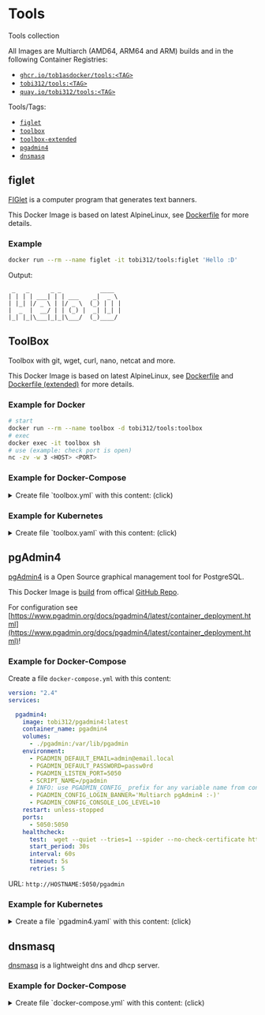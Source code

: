 # Tools

Tools collection

All Images are Multiarch (AMD64, ARM64 and ARM) builds and in the following Container Registries:
* [`ghcr.io/tob1asdocker/tools:<TAG>`](https://github.com/Tob1asDocker/tools/pkgs/container/tools)
* [`tobi312/tools:<TAG>`](https://hub.docker.com/r/tobi312/tools)
* [`quay.io/tobi312/tools:<TAG>`](https://quay.io/repository/tobi312/tools)

Tools/Tags:
* [`figlet`](#figlet)
* [`toolbox`](#toolbox)
* [`toolbox-extended`](#toolbox)
* [`pgadmin4`](#pgadmin4)
* [`dnsmasq`](#dnsmasq)

## figlet 

[FIGlet](http://www.figlet.org/) is a computer program that generates text banners.

This Docker Image is based on latest AlpineLinux, see [Dockerfile](https://github.com/Tob1asDocker/tools/blob/main/figlet.multiarch.alpine.Dockerfile) for more details.

### Example
```sh
docker run --rm --name figlet -it tobi312/tools:figlet 'Hello :D'
```
Output:
```
 _   _      _ _           ____
| | | | ___| | | ___    _|  _ \
| |_| |/ _ \ | |/ _ \  (_) | | |
|  _  |  __/ | | (_) |  _| |_| |
|_| |_|\___|_|_|\___/  (_)____/

```

## ToolBox

Toolbox with git, wget, curl, nano, netcat and more.

This Docker Image is based on latest AlpineLinux, see [Dockerfile](https://github.com/Tob1asDocker/tools/blob/main/toolbox.multiarch.alpine.Dockerfile) and [Dockerfile (extended)](https://github.com/Tob1asDocker/tools/blob/main/toolbox_extended.multiarch.alpine.Dockerfile) for more details.

### Example for Docker
```sh
# start
docker run --rm --name toolbox -d tobi312/tools:toolbox
# exec
docker exec -it toolbox sh
# use (example: check port is open)
nc -zv -w 3 <HOST> <PORT>
```

### Example for Docker-Compose

<details>
<summary>Create file `toolbox.yml` with this content: (click)</summary>
<p>

```yml
version: '2.4'
services:

  toolbox:
    image: tobi312/tools:toolbox
    container_name: toolbox
    restart: unless-stopped
    #user: "1000:1000"  # format: "${UID}:${GID}"
    #entrypoint: [ "/bin/sh", "-c", "--" ]
    #command: [ "while true; do sleep 60; done;" ] 
```
and then:
```sh
# start
docker-compose -f toolbox.yml up -d
# exec (you can use sh or bash)
docker-compose -f toolbox.yml exec toolbox sh
# or
docker exec -it toolbox sh
# use (example: check port is open)
nc -zv -w 3 <HOST> <PORT>
```

</p>
</details>

### Example for Kubernetes

<details>
<summary>Create file `toolbox.yaml` with this content: (click)</summary>
<p>

```yaml
apiVersion: v1
kind: Pod
metadata:
  name: toolbox
  namespace: default
spec:
  containers:
  - name: toolbox
    image: tobi312/tools:toolbox
    resources:
      requests:
        memory: "128Mi"
        cpu: "0.1"
      limits:
        memory: "512Mi"
        cpu: "0.5"
```
and then:
```sh
# start
kubectl apply -f toolbox.yaml
# exec
kubectl exec -it pod/toolbox -- sh
# use (example: check port is open)
nc -zv -w 3 <HOST> <PORT>
```

</p>
</details>

## pgAdmin4

[pgAdmin4](https://www.pgadmin.org/) is a Open Source graphical management tool for PostgreSQL.

This Docker Image is [build](https://github.com/Tob1asDocker/tools/blob/main/.github/workflows/build_docker_images-pgadmin4.yaml) from offical [GitHub Repo](https://github.com/postgres/pgadmin4).

For configuration see [https://www.pgadmin.org/docs/pgadmin4/latest/container_deployment.html](https://www.pgadmin.org/docs/pgadmin4/latest/container_deployment.html)!

### Example for Docker-Compose

Create a file `docker-compose.yml` with this content:
```yaml
version: "2.4"
services:

  pgadmin4:
    image: tobi312/pgadmin4:latest
    container_name: pgadmin4
    volumes:
      - ./pgadmin:/var/lib/pgadmin
    environment:
      - PGADMIN_DEFAULT_EMAIL=admin@email.local
      - PGADMIN_DEFAULT_PASSWORD=passw0rd
      - PGADMIN_LISTEN_PORT=5050
      - SCRIPT_NAME=/pgadmin
      # INFO: use PGADMIN_CONFIG_ prefix for any variable name from config.py
      - PGADMIN_CONFIG_LOGIN_BANNER='Multiarch pgAdmin4 :-)'
      - PGADMIN_CONFIG_CONSOLE_LOG_LEVEL=10
    restart: unless-stopped
    ports:
      - 5050:5050
    healthcheck:
      test:  wget --quiet --tries=1 --spider --no-check-certificate http://localhost:5050/pgadmin/misc/ping || exit 1
      start_period: 30s
      interval: 60s
      timeout: 5s
      retries: 5
```

URL: `http://HOSTNAME:5050/pgadmin`

### Example for Kubernetes 

<details>
<summary>Create a file `pgadmin4.yaml` with this content: (click)</summary>
<p>

```yaml
apiVersion: v1
kind: ConfigMap
metadata:
  name: pgadmin4-env-config
  namespace: default
  labels:
    app: pgadmin4
data:
  PGADMIN_LISTEN_PORT: "5050"
  SCRIPT_NAME: "/pgadmin"
  # INFO: use PGADMIN_CONFIG_ prefix for any variable name from config.py
  PGADMIN_CONFIG_LOGIN_BANNER: "\"Multiarch pgAdmin4 :-)\""
  PGADMIN_CONFIG_CONSOLE_LOG_LEVEL: "10"
---
# secret - variable in base64: "echo -n 'value' | base64"
apiVersion: v1
kind: Secret
metadata:
  name: pgadmin4-env-secret
  namespace: default
  labels:
    app: pgadmin4
data:
  PGADMIN_DEFAULT_EMAIL: YWRtaW5AZW1haWwubG9jYWw=  # admin@email.local
  PGADMIN_DEFAULT_PASSWORD: cGFzc3cwcmQ=           # passw0rd
---
apiVersion: apps/v1
kind: Deployment
metadata:
  name: pgadmin4
  namespace: default
spec:
  replicas: 1
  strategy:
    type: Recreate
  selector:
    matchLabels:
      app: pgadmin4
  template:
    metadata:
      labels:
        app: pgadmin4
    spec:
      containers:
        - name: pgadmin4
          image: dpage/pgadmin4:latest
          imagePullPolicy: Always
          envFrom:
          - configMapRef:
              name: pgadmin4-env-config
          - secretRef:
              name: pgadmin4-env-secret
          ports:
            - containerPort: 5050
          resources:
            requests:
              memory: "128Mi"
              cpu: "0.1"
            limits:
              memory: "512Mi"
              cpu: "0.5"
          volumeMounts:
            - mountPath: /var/lib/pgadmin
              name: pgadmin-data
      initContainers:
        - name: volume-mount-chmod
          image: busybox
          command: ["sh", "-c", "mkdir -p /var/lib/pgadmin; chmod 777 /var/lib/pgadmin; exit"]
          volumeMounts:
            - mountPath: /var/lib/pgadmin
              name: pgadmin-data
          resources:
            requests:
              memory: "64Mi"
              cpu: "0.1"
            limits:
              memory: "256Mi"
              cpu: "0.5"
      restartPolicy: Always
      volumes:
        - name: pgadmin-data
          emptyDir: {}
---
apiVersion: v1
kind: Service
metadata:
  name: pgadmin4
  namespace: default
spec:
  ports:
    - name: pgadmin4
      protocol: TCP
      port: 5050
      targetPort: 5050
  selector:
    app: pgadmin4
---

apiVersion: networking.k8s.io/v1
kind: Ingress
metadata:
  name: pgadmin4
  namespace: default
  annotations:
    kubernetes.io/ingress.class: nginx
    nginx.ingress.kubernetes.io/ssl-redirect: "false"
    #cert-manager.io/cluster-issuer: ingress-tls-secret
    #cert-manager.io/acme-challenge-type: http01
spec:
  #tls:
  #- hosts:
  #  - tools.example.com
  #  secretName: ingress-tls-secret
  rules:
  - host: tools.example.com
    http:
      paths:
      - path: /pgadmin
        pathType: ImplementationSpecific
        backend:
          service:
            name: pgadmin4
            port:
              #name: pgadmin4
              number: 5050

```

URL: `http://HOSTNAME:5050/pgadmin`

</p>
</details>

## dnsmasq

[dnsmasq](https://thekelleys.org.uk/dnsmasq/doc.html) is a lightweight dns and dhcp server.

### Example for Docker-Compose

<details>
<summary>Create file `docker-compose.yml` with this content: (click)</summary>
<p>

```yaml
version: "2.4"
services:

  dnsmasq:
    image: tobi312/tools:dnsmasq
    container_name: dnsmasq
    restart: unless-stopped
    ports:
      - 53:53/tcp # DNS
      - 53:53/udp # DNS
      - 67:67/udp # DHCP Server
      #- 68:68/udp # DHCP Client
      #- 69:69/udp # TFTP
    volumes:
      - ./dnsmasq/:/etc/dnsmasq.d/:rw  # add your config files in this folder
    #network_mode: host
    cap_add:
      - 'NET_ADMIN'
```
</p>
</details>
